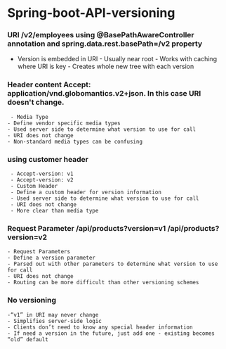# Spring-boot-API-versioning
### URI /v2/employees using @BasePathAwareController annotation and spring.data.rest.basePath=/v2 property
   -  Version is embedded in URI
    - Usually near root
    - Works with caching where URI is key
    - Creates whole new tree with each version
### Header content Accept: application/vnd.globomantics.v2+json. In this case URI doesn't change.
     - Media Type
    - Define vendor specific media types
    - Used server side to determine what version to use for call
    - URI does not change
    - Non-standard media types can be confusing
### using customer header 
     - Accept-version: v1
     - Accept-version: v2
     - Custom Header
     - Define a custom header for version information
     - Used server side to determine what version to use for call
     - URI does not change
     - More clear than media type
###  Request Parameter /api/products?version=v1 /api/products?version=v2
    - Request Parameters
    - Define a version parameter
    - Parsed out with other parameters to determine what version to use for call
    - URI does not change
    - Routing can be more difficult than other versioning schemes
###  No versioning 
    -“v1” in URI may never change
    - Simplifies server-side logic
    - Clients don’t need to know any special header information
    - If need a version in the future, just add one - existing becomes “old” default
